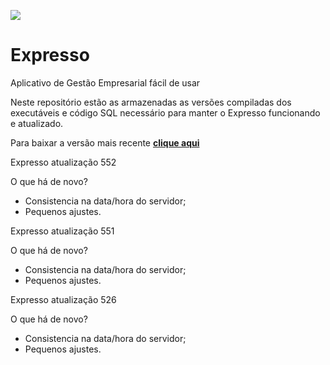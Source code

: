[![](https://www.taligent.com.br/images/logo.png) ](https://www.taligent.com.br/)
# Expresso
Aplicativo de Gestão Empresarial fácil de usar

Neste repositório estão as armazenadas as versões compiladas dos executáveis e código SQL necessário para manter o Expresso funcionando e atualizado.

Para baixar a versão mais recente [**clique aqui**](https://github.com/decisao/expresso/releases/latest/)

Expresso atualização 552
 
O que há de novo?
 
- Consistencia na data/hora do servidor; 
- Pequenos ajustes.
 
 
Expresso atualização 551
 
O que há de novo?
 
- Consistencia na data/hora do servidor; 
- Pequenos ajustes.
 
 
Expresso atualização 526
 
O que há de novo?
 
- Consistencia na data/hora do servidor; 
- Pequenos ajustes.
 

